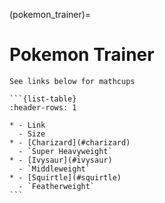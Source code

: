 (pokemon_trainer)=
# Pokemon Trainer

````{note}
See links below for mathcups

```{list-table}
:header-rows: 1

* - Link
  - Size
* - [Charizard](#charizard)
  - `Super Heavyweight`
* - [Ivysaur](#ivysaur)
  - `Middleweight`
* - [Squirtle](#squirtle)
  - `Featherweight`
```
````